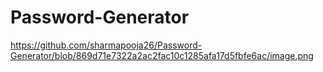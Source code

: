 # Password-Generator

https://github.com/sharmapooja26/Password-Generator/blob/869d71e7322a2ac2fac10c1285afa17d5fbfe6ac/image.png
